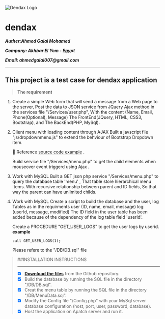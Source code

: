 ![Dendax Logo](https://dendax.com/assets/images/logo-dendax@2x.jpg)
# dendax

**_Auther:Ahmed Galal Mohamed_**

**_Company: Akhbar El Yom - Egypt_**

**_Email: ahmedgalal007@gmail.com_**


-----------------------------------------------------------------------------------------------------------------------------

## This project is a test case for dendax application


> **The requirement** 

1.  Create a simple Web form that will send a message from a Web page to the server, 
    Post the data to JSON service from JQuery Ajax method in the services file "/Services/user.php",
    With the content (Name, Email, Phone(Optional), Message)
    The FrontEnd(JQuery, HTML, CSS3, Bootstrap), and The BackEnd(PHP, MySql).
 
2.  Client menu with loading content through AJAX
    Built a javscript  file  "js/dropdownmenu.js" to extend the behviour of  Bootstrap Dropdown item.

    :green_book: Reference [source code example](http://jsfiddle.net/chirayu45/e02t2jcc/1/) .
     
    Build service file  "/Services/menu.php" to get the child elements when mouseover event triggerd  using Ajax .
     
3.  Work with MySQL
    Built  a GET json php service  "/Services/menu.php" to query the database table 'menu' , 
    That table store hierarchical menu Items.
    With recursive relationship between parent and ID fields, So that way the parent can have unlimited childs.
       
4.  Work with MySQL
    Create a script to build the database and the user, log Tables as in the requirments
    user (ID, name, email, message) 
    log (userId, message, modified)
    The ID field in the user table has been added because of the dependency of the log table field 'userId'.

    Create a PROCEDURE "GET_USER_LOGS"  to get the user logs by userid.
    **example**
    ```
    call GET_USER_LOGS(1);
    ```
    Please refere to the "/DB/DB.sql" file

>##INSTALLATION INSTRUCTIONS
>_______________________
>
>- [x] **[Download the files](https://github.com/ahmedgalal007/dendax.git)** from the Github repository.
>- [x] Build the database by running the SQL file in the directory "/DB/DB.sql".
>- [x] Creat the menu table by running the SQL file in the directory "/DB/MenuData.sql".
>- [x] Modify the Config file "/Config.php" with your MySql server database configuration (host, port, user, password, database).
>- [x] Host the application on Apatch server and run it.

